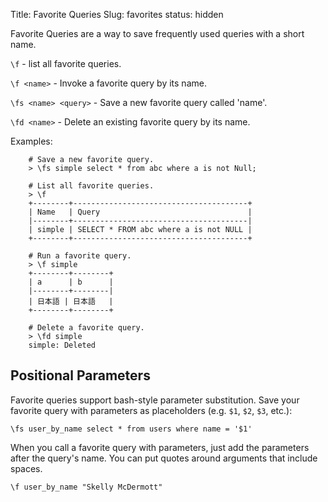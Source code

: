 Title: Favorite Queries
Slug: favorites
status: hidden

Favorite Queries are a way to save frequently used queries
with a short name.

`\f` - list all favorite queries.

`\f <name>` - Invoke a favorite query by its name.

`\fs <name> <query>` - Save a new favorite query called 'name'.

`\fd <name>` - Delete an existing favorite query by its name.

Examples:

```
    # Save a new favorite query.
    > \fs simple select * from abc where a is not Null;

    # List all favorite queries.
    > \f
    +--------+---------------------------------------+
    | Name   | Query                                 |
    |--------+---------------------------------------|
    | simple | SELECT * FROM abc where a is not NULL |
    +--------+---------------------------------------+

    # Run a favorite query.
    > \f simple
    +--------+--------+
    | a      | b      |
    |--------+--------|
    | 日本語 | 日本語   |
    +--------+--------+

    # Delete a favorite query.
    > \fd simple
    simple: Deleted
```

## Positional Parameters

Favorite queries support bash-style parameter substitution. Save your favorite
query with parameters as placeholders (e.g. `$1`, `$2`,
`$3`, etc.):

```
\fs user_by_name select * from users where name = '$1'
```

When you call a favorite query with parameters, just add the parameters after
the query's name. You can put quotes around arguments that include spaces.

```
\f user_by_name "Skelly McDermott"
```
